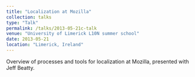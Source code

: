 ```yaml
---
title: "Localization at Mozilla"
collection: talks
type: "Talk"
permalink: /talks/2013-05-21c-talk
venue: "University of Limerick L10N summer school"
date: 2013-05-21
location: "Limerick, Ireland"
---
```


Overview of processes and tools for localization at Mozilla, presented with Jeff Beatty.
